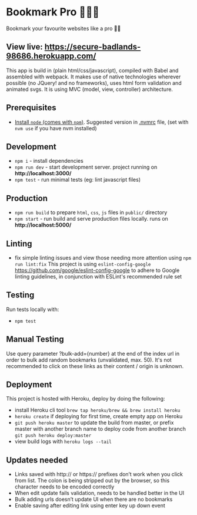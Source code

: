 # Bookmark Pro 📕📗📘

Bookmark your favourite websites like a pro 💃🏻

## View live: **https://secure-badlands-98686.herokuapp.com/**

This app is build in (plain html/css/javascript), compiled with Babel and assembled with webpack. It makes use of native technologies wherever possible (no JQuery! and no frameworks), uses html form validation and animated svgs. It is using MVC (model, view, controller) architecture.

## Prerequisites

- [Install `node` (comes with `npm`)](https://nodejs.org/). Suggested version in [.nvmrc](./.nvmrc) file, (set with `nvm use` if you have nvm installed)

## Development

- `npm i` - install dependencies
- `npm run dev` - start development server. project running on **http://localhost:3000/**
- `npm test` - run minimal tests (eg: lint javascript files)

## Production

- `npm run build` to prepare `html`, `css`, `js` files in `public/` directory
- `npm start` - run build and serve production files locally. runs on **http://localhost:5000/**

## Linting

- fix simple linting issues and view those needing more attention using `npm run lint:fix`
  This project is using `eslint-config-google` https://github.com/google/eslint-config-google to adhere to Google linting guidelines, in conjunction with ESLint's recommended rule set

## Testing

Run tests locally with:
- `npm test`

## Manual Testing

Use query parameter ?bulk-add={number} at the end of the index url in order to bulk add random bookmarks (unvalidated, max. 50). It's not recommended to click on these links as their content / origin is unknown.

## Deployment

This project is hosted with Heroku, deploy by doing the following:

- install Heroku cli tool `brew tap heroku/brew && brew install heroku`
- `heroku create` if deploying for first time, create empty app on Heroku
- `git push heroku master` to update the build from master, or prefix master with another branch name to deploy code from another branch `git push heroku deploy:master`
- view build logs with `heroku logs --tail`

## Updates needed

- Links saved with http:// or https:// prefixes don’t work when you click from list. The colon is being stripped out by the browser, so this character needs to be encoded correctly
- When edit update fails validation, needs to be handled better in the UI
- Bulk adding urls doesn’t update UI when there are no bookmarks
- Enable saving after editing link using enter key up down event
